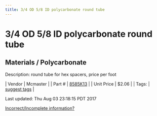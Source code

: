 ```yaml
---
title: 3/4 OD 5/8 ID polycarbonate round tube
---
```


# 3/4 OD 5/8 ID polycarbonate round tube
## Materials / Polycarbonate
Description: 	round tube for hex spacers, price per foot 

| Vendor | Mcmaster | 
| Part # | [8585K13](https://www.mcmaster.com/#8585K13) | 
| Unit Price | $2.06 | 
| Tags: | [suggest tags](https://docs.google.com/forms/d/e/1FAIpQLSeWyY8v3RgOty-MyWmh9U0iivNYN_molChYyS-0U-o-kOAv_g/viewform) | 

Last updated: Thu Aug 03 23:18:15 PDT 2017

 [Incorrect/Incomplete information?](https://docs.google.com/forms/d/e/1FAIpQLSeWyY8v3RgOty-MyWmh9U0iivNYN_molChYyS-0U-o-kOAv_g/viewform)